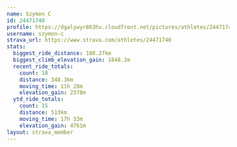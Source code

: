 ```yaml
---
name: Szymon C
id: 24471740
profile: https://dgalywyr863hv.cloudfront.net/pictures/athletes/24471740/7213253/3/large.jpg
username: szymon-c
strava_url: https://www.strava.com/athletes/24471740
stats:
  biggest_ride_distance: 180.27km
  biggest_climb_elevation_gain: 1848.2m
  recent_ride_totals:
    count: 10
    distance: 348.3km
    moving_time: 11h 28m
    elevation_gain: 2378m
  ytd_ride_totals:
    count: 15
    distance: 513km
    moving_time: 17h 33m
    elevation_gain: 4761m
layout: strava_member
--- 
```

